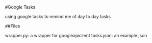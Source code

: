 #Google Tasks

using google tasks to remind me of day to day tasks

##Files

wrapper.py: a wrapper for googleapiclient
tasks.json: an example json